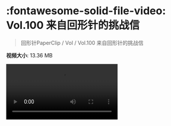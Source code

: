 # :fontawesome-solid-file-video: Vol.100 来自回形针的挑战信

> 回形针PaperClip / Vol / Vol.100 来自回形针的挑战信

**视频大小**: 13.36 MB

<div class="video"><video src="https://file.hsyhx.top/archive/回形针PaperClip/Vol/Vol.100 来自回形针的挑战信.mp4" controls preload>🤔 您的浏览器不支持 video 标签</video></div>